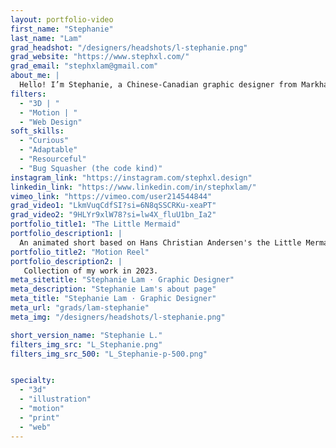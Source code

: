 ```yaml
---
layout: portfolio-video
first_name: "Stephanie"
last_name: "Lam"
grad_headshot: "/designers/headshots/l-stephanie.png"
grad_website: "https://www.stephxl.com/"
grad_email: "stephxlam@gmail.com"
about_me: |
  Hello! I’m Stephanie, a Chinese-Canadian graphic designer from Markham. I am eager to hone my skills in web and motion design so that I can help the many local Chinese restaurants in Markham reach a broader audience. During the development of our grad show, I was tasked with all the data entry you see here on this site as well as troubleshooting any functionality issues such as HTML and CSS glitches. When I'm not designing you can find me experimenting in the kitchen or collecting stationery supplies.
filters:
  - "3D | "
  - "Motion | "
  - "Web Design"
soft_skills:
  - "Curious"
  - "Adaptable"  
  - "Resourceful" 
  - "Bug Squasher (the code kind)"   
instagram_link: "https://instagram.com/stephxl.design"
linkedin_link: "https://www.linkedin.com/in/stephxlam/"
vimeo_link: "https://vimeo.com/user214544844"
grad_video1: "LkmVuqCdfSI?si=6N8qSSCRKu-xeaPT"
grad_video2: "9HLYr9xlW78?si=lw4X_fluU1bn_Ia2"
portfolio_title1: "The Little Mermaid"
portfolio_description1: |
  An animated short based on Hans Christian Andersen's the Little Mermaid, brought to life with the help of AI.
portfolio_title2: "Motion Reel"
portfolio_description2: |
   Collection of my work in 2023.
meta_sitetitle: "Stephanie Lam · Graphic Designer"
meta_description: "Stephanie Lam's about page"
meta_title: "Stephanie Lam · Graphic Designer"
meta_url: "grads/lam-stephanie"
meta_img: "/designers/headshots/l-stephanie.png"

short_version_name: "Stephanie L."
filters_img_src: "L_Stephanie.png"
filters_img_src_500: "L_Stephanie-p-500.png"


specialty:
  - "3d"
  - "illustration"
  - "motion"
  - "print"
  - "web"
---
```

